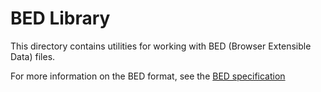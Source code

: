 # BED Library

This directory contains utilities for working with BED (Browser Extensible Data)
files.

For more information on the BED format, see the [BED specification][bed-spec]

[bed-spec]: https://samtools.github.io/hts-specs/BEDv1.pdf
